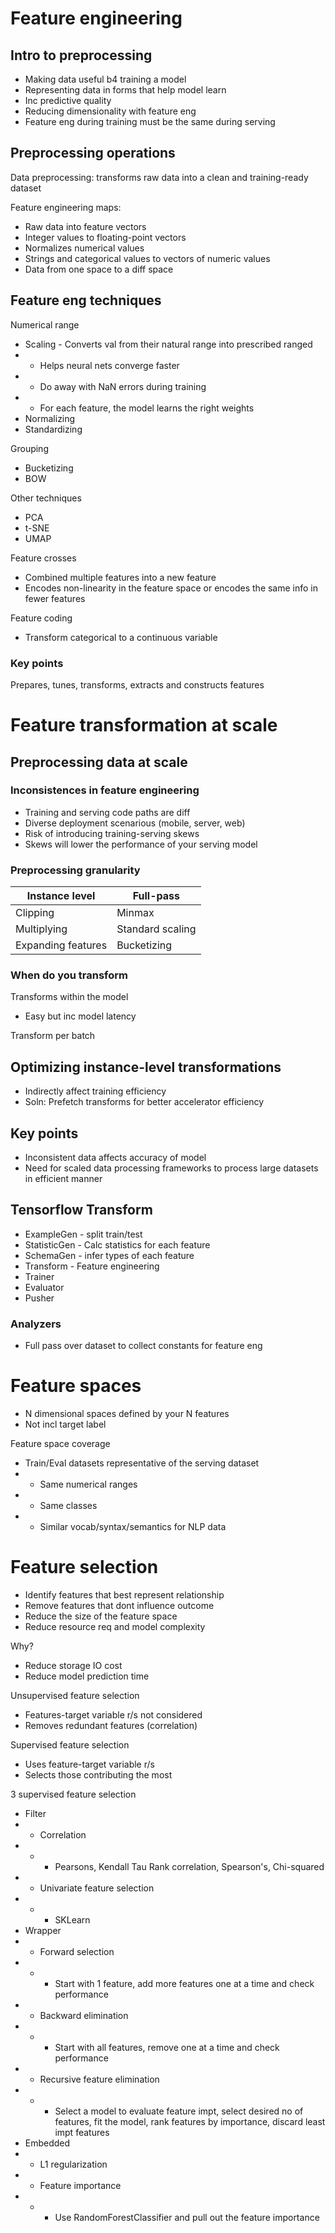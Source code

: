 # Feature engineering

## Intro to preprocessing

- Making data useful b4 training a model
- Representing data in forms that help model learn
- Inc predictive quality
- Reducing dimensionality with feature eng
- Feature eng during training must be the same during serving

## Preprocessing operations

Data preprocessing: transforms raw data into a clean and training-ready dataset

Feature engineering maps:
- Raw data into feature vectors
- Integer values to floating-point vectors
- Normalizes numerical values
- Strings and categorical values to vectors of numeric values
- Data from one space to a diff space

## Feature eng techniques

Numerical range
- Scaling - Converts val from their natural range into prescribed ranged
- - Helps neural nets converge faster
- - Do away with NaN errors during training
- - For each feature, the model learns the right weights
- Normalizing
- Standardizing

Grouping
- Bucketizing
- BOW

Other techniques
- PCA
- t-SNE
- UMAP

Feature crosses
- Combined multiple features into a new feature
- Encodes non-linearity in the feature space or encodes the same info in fewer features

Feature coding
- Transform categorical to a continuous variable

### Key points
Prepares, tunes, transforms, extracts and constructs features

# Feature transformation at scale

## Preprocessing data at scale

### Inconsistences in feature engineering

- Training and serving code paths are diff
- Diverse deployment scenarious (mobile, server, web)
- Risk of introducing training-serving skews
- Skews will lower the performance of your serving model

### Preprocessing granularity

| Instance level | Full-pass|
|----------------|----------|
|Clipping        | Minmax|
|Multiplying     | Standard scaling|
|Expanding features| Bucketizing|

### When do you transform

Transforms within the model
- Easy but inc model latency

Transform per batch

## Optimizing instance-level transformations

- Indirectly affect training efficiency
- Soln: Prefetch transforms for better accelerator efficiency

## Key points

- Inconsistent data affects accuracy of model
- Need for scaled data processing frameworks to process large datasets in efficient manner

## Tensorflow Transform

- ExampleGen - split train/test
- StatisticGen - Calc statistics for each feature
- SchemaGen - infer types of each feature
- Transform - Feature engineering
- Trainer
- Evaluator
- Pusher

### Analyzers

- Full pass over dataset to collect constants for feature eng

# Feature spaces

- N dimensional spaces defined by your N features
- Not incl target label

Feature space coverage
- Train/Eval datasets representative of the serving dataset
- - Same numerical ranges
- - Same classes
- - Similar vocab/syntax/semantics for NLP data

# Feature selection

- Identify features that best represent relationship
- Remove features that dont influence outcome
- Reduce the size of the feature space
- Reduce resource req and model complexity

Why?
- Reduce storage IO cost
- Reduce model prediction time

Unsupervised feature selection
- Features-target variable r/s not considered
- Removes redundant features (correlation)

Supervised feature selection
- Uses feature-target variable r/s
- Selects those contributing the most

3 supervised feature selection
- Filter
- - Correlation
- - - Pearsons, Kendall Tau Rank correlation, Spearson's, Chi-squared
- - Univariate feature selection
- - - SKLearn
- Wrapper
- - Forward selection
- - - Start with 1 feature, add more features one at a time and check performance
- - Backward elimination
- - - Start with all features, remove one at a time and check performance
- - Recursive feature elimination
- - - Select a model to evaluate feature impt, select desired no of features, fit the model, rank features by importance, discard least impt features
- Embedded
- - L1 regularization
- - Feature importance
- - - Use RandomForestClassifier and pull out the feature importance
